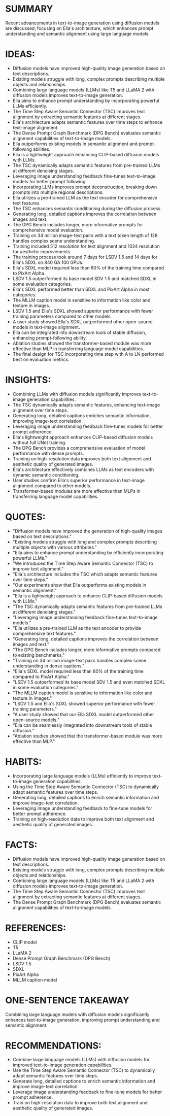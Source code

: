 # SUMMARY
Recent advancements in text-to-image generation using diffusion models are discussed, focusing on Ella's architecture, which enhances prompt understanding and semantic alignment using large language models.

# IDEAS:
- Diffusion models have improved high-quality image generation based on text descriptions.
- Existing models struggle with long, complex prompts describing multiple objects and relationships.
- Combining large language models (LLMs) like T5 and LLaMA 2 with diffusion models improves text-to-image generation.
- Ella aims to enhance prompt understanding by incorporating powerful LLMs efficiently.
- The Time Step Aware Semantic Connector (TSC) improves text alignment by extracting semantic features at different stages.
- Ella's architecture adapts semantic features over time steps to enhance text-image alignment.
- The Dense Prompt Graph Benchmark (DPG Bench) evaluates semantic alignment capabilities of text-to-image models.
- Ella outperforms existing models in semantic alignment and prompt-following abilities.
- Ella is a lightweight approach enhancing CLIP-based diffusion models with LLMs.
- The TSC dynamically adapts semantic features from pre-trained LLMs at different denoising stages.
- Leveraging image understanding feedback fine-tunes text-to-image models for better prompt following.
- Incorporating LLMs improves prompt deconstruction, breaking down prompts into multiple regional descriptions.
- Ella utilizes a pre-trained LLM as the text encoder for comprehensive text features.
- The TSC enhances semantic conditioning during the diffusion process.
- Generating long, detailed captions improves the correlation between images and text.
- The DPG Bench includes longer, more informative prompts for comprehensive model evaluation.
- Training on 34 million image-text pairs with a text token length of 128 handles complex scene understanding.
- Training included 512 resolution for text alignment and 1024 resolution for aesthetic improvements.
- The training process took around 7 days for LSDV 1.5 and 14 days for Ella's SDXL on 840 GA 100 GPUs.
- Ella's SDXL model required less than 80% of the training time compared to PixArt Alpha.
- LSDV 1.5 outperformed its base model SDV 1.5 and matched SDXL in some evaluation categories.
- Ella's SDXL performed better than SDXL and PixArt Alpha in most categories.
- The MLLM caption model is sensitive to information like color and texture in images.
- LSDV 1.5 and Ella's SDXL showed superior performance with fewer training parameters compared to other models.
- A user study showed Ella's SDXL outperformed other open-source models in text-image alignment.
- Ella can be integrated into downstream tools of stable diffusion, enhancing prompt-following ability.
- Ablation studies showed the transformer-based module was more effective than MLP in transferring language model capabilities.
- The final design for TSC incorporating time step with A to LN performed best on evaluation metrics.

# INSIGHTS:
- Combining LLMs with diffusion models significantly improves text-to-image generation capabilities.
- The TSC dynamically adapts semantic features, enhancing text-image alignment over time steps.
- Generating long, detailed captions enriches semantic information, improving image-text correlation.
- Leveraging image understanding feedback fine-tunes models for better prompt adherence.
- Ella's lightweight approach enhances CLIP-based diffusion models without full UNet training.
- The DPG Bench provides a comprehensive evaluation of model performance with dense prompts.
- Training on high-resolution data improves both text alignment and aesthetic quality of generated images.
- Ella's architecture effectively combines LLMs as text encoders with dynamic semantic conditioning.
- User studies confirm Ella's superior performance in text-image alignment compared to other models.
- Transformer-based modules are more effective than MLPs in transferring language model capabilities.

# QUOTES:
- "Diffusion models have improved the generation of high-quality images based on text descriptions."
- "Existing models struggle with long and complex prompts describing multiple objects with various attributes."
- "Ella aims to enhance prompt understanding by efficiently incorporating powerful LLMs."
- "We introduced the Time Step Aware Semantic Connector (TSC) to improve text alignment."
- "Ella's architecture includes the TSC which adapts semantic features over time steps."
- "Our experiments show that Ella outperforms existing models in semantic alignment."
- "Ella is a lightweight approach to enhance CLIP-based diffusion models with LLMs."
- "The TSC dynamically adapts semantic features from pre-trained LLMs at different denoising stages."
- "Leveraging image understanding feedback fine-tunes text-to-image models."
- "Ella utilizes a pre-trained LLM as the text encoder to provide comprehensive text features."
- "Generating long, detailed captions improves the correlation between images and text."
- "The DPG Bench includes longer, more informative prompts compared to existing benchmarks."
- "Training on 34 million image-text pairs handles complex scene understanding in dense captions."
- "Ella's SDXL model required less than 80% of the training time compared to PixArt Alpha."
- "LSDV 1.5 outperformed its base model SDV 1.5 and even matched SDXL in some evaluation categories."
- "The MLLM caption model is sensitive to information like color and texture in images."
- "LSDV 1.5 and Ella's SDXL showed superior performance with fewer training parameters."
- "A user study showed that our Ella SDXL model outperformed other open-source models."
- "Ella can be seamlessly integrated into downstream tools of stable diffusion."
- "Ablation studies showed that the transformer-based module was more effective than MLP."

# HABITS:
- Incorporating large language models (LLMs) efficiently to improve text-to-image generation capabilities.
- Using the Time Step Aware Semantic Connector (TSC) to dynamically adapt semantic features over time steps.
- Generating long, detailed captions to enrich semantic information and improve image-text correlation.
- Leveraging image understanding feedback to fine-tune models for better prompt adherence.
- Training on high-resolution data to improve both text alignment and aesthetic quality of generated images.

# FACTS:
- Diffusion models have improved high-quality image generation based on text descriptions.
- Existing models struggle with long, complex prompts describing multiple objects and relationships.
- Combining large language models (LLMs) like T5 and LLaMA 2 with diffusion models improves text-to-image generation.
- The Time Step Aware Semantic Connector (TSC) improves text alignment by extracting semantic features at different stages.
- The Dense Prompt Graph Benchmark (DPG Bench) evaluates semantic alignment capabilities of text-to-image models.

# REFERENCES:
- CLIP model
- T5
- LLaMA 2
- Dense Prompt Graph Benchmark (DPG Bench)
- LSDV 1.5
- SDXL
- PixArt Alpha
- MLLM caption model

# ONE-SENTENCE TAKEAWAY
Combining large language models with diffusion models significantly enhances text-to-image generation, improving prompt understanding and semantic alignment.

# RECOMMENDATIONS:
- Combine large language models (LLMs) with diffusion models for improved text-to-image generation capabilities.
- Use the Time Step Aware Semantic Connector (TSC) to dynamically adapt semantic features over time steps.
- Generate long, detailed captions to enrich semantic information and improve image-text correlation.
- Leverage image understanding feedback to fine-tune models for better prompt adherence.
- Train on high-resolution data to improve both text alignment and aesthetic quality of generated images.